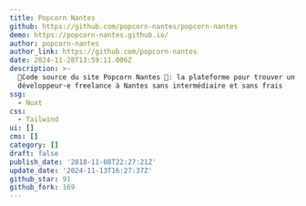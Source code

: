 ```yaml
---
title: Popcorn Nantes
github: https://github.com/popcorn-nantes/popcorn-nantes
demo: https://popcorn-nantes.github.io/
author: popcorn-nantes
author_link: https://github.com/popcorn-nantes
date: 2024-11-28T13:59:11.006Z
description: >-
  🐘Code source du site Popcorn Nantes 🍿: la plateforme pour trouver un·e
  développeur·e freelance à Nantes sans intermédiaire et sans frais
ssg:
  - Nuxt
css:
  - Tailwind
ui: []
cms: []
category: []
draft: false
publish_date: '2018-11-08T22:27:21Z'
update_date: '2024-11-13T16:27:37Z'
github_star: 91
github_fork: 169
---
```

